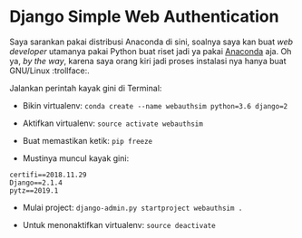 # Django Simple Web Authentication

Saya sarankan pakai distribusi Anaconda di sini, soalnya saya kan buat <i>web developer</i> utamanya pakai Python buat riset jadi ya pakai [Anaconda](https://www.anaconda.com/distribution/) aja. Oh ya, <i>by the way</i>, karena saya orang kiri jadi proses instalasi nya hanya buat GNU/Linux :trollface:.

Jalankan perintah kayak gini di Terminal:

* Bikin virtualenv:  ```conda create --name webauthsim python=3.6 django=2```

* Aktifkan virtualenv: ```source activate webauthsim```

* Buat memastikan ketik: ```pip freeze```

* Mustinya muncul kayak gini:
```
certifi==2018.11.29
Django==2.1.4
pytz==2019.1
```

* Mulai project: ```django-admin.py startproject webauthsim .```


* Untuk menonaktifkan virtualenv: ```source deactivate```
